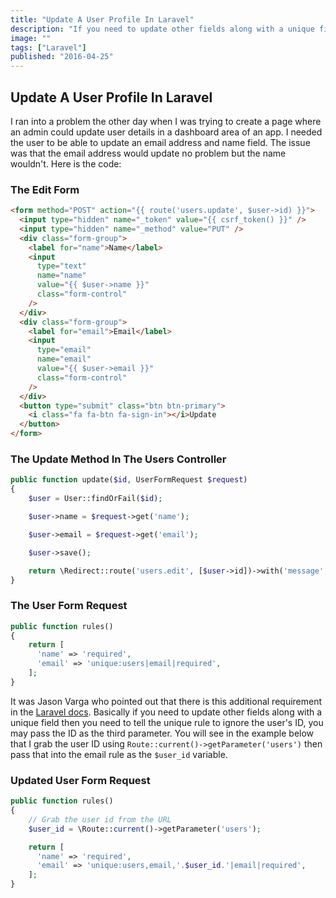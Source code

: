 ```yaml
---
title: "Update A User Profile In Laravel"
description: "If you need to update other fields along with a unique field then you need to tell the unique rule to ignore the user's ID."
image: ""
tags: ["Laravel"]
published: "2016-04-25"
---
```


## Update A User Profile In Laravel

I ran into a problem the other day when I was trying to create a page where an admin could update user details in a dashboard area of an app. I needed the user to be able to update an email address and name field. The issue was that the email address would update no problem but the name wouldn't. Here is the code:

### The Edit Form

```html
<form method="POST" action="{{ route('users.update', $user->id) }}">
  <input type="hidden" name="_token" value="{{ csrf_token() }}" />
  <input type="hidden" name="_method" value="PUT" />
  <div class="form-group">
    <label for="name">Name</label>
    <input
      type="text"
      name="name"
      value="{{ $user->name }}"
      class="form-control"
    />
  </div>
  <div class="form-group">
    <label for="email">Email</label>
    <input
      type="email"
      name="email"
      value="{{ $user->email }}"
      class="form-control"
    />
  </div>
  <button type="submit" class="btn btn-primary">
    <i class="fa fa-btn fa-sign-in"></i>Update
  </button>
</form>
```

### The Update Method In The Users Controller

```php
public function update($id, UserFormRequest $request)
{
    $user = User::findOrFail($id);

    $user->name = $request->get('name');

    $user->email = $request->get('email');

    $user->save();

    return \Redirect::route('users.edit', [$user->id])->with('message', 'User has been updated!');
}
```

### The User Form Request

```php
public function rules()
{
    return [
      'name' => 'required',
      'email' => 'unique:users|email|required',
    ];
}
```

It was Jason Varga who pointed out that there is this additional requirement in the [Laravel docs](https://laravel.com/docs/5.2/validation#rule-unique). Basically if you need to update other fields along with a unique field then you need to tell the unique rule to ignore the user's ID, you may pass the ID as the third parameter. You will see in the example below that I grab the user ID using `Route::current()->getParameter('users')` then pass that into the email rule as the `$user_id` variable.

### Updated User Form Request

```php
public function rules()
{
    // Grab the user id from the URL
    $user_id = \Route::current()->getParameter('users');

    return [
      'name' => 'required',
      'email' => 'unique:users,email,'.$user_id.'|email|required',
    ];
}
```
